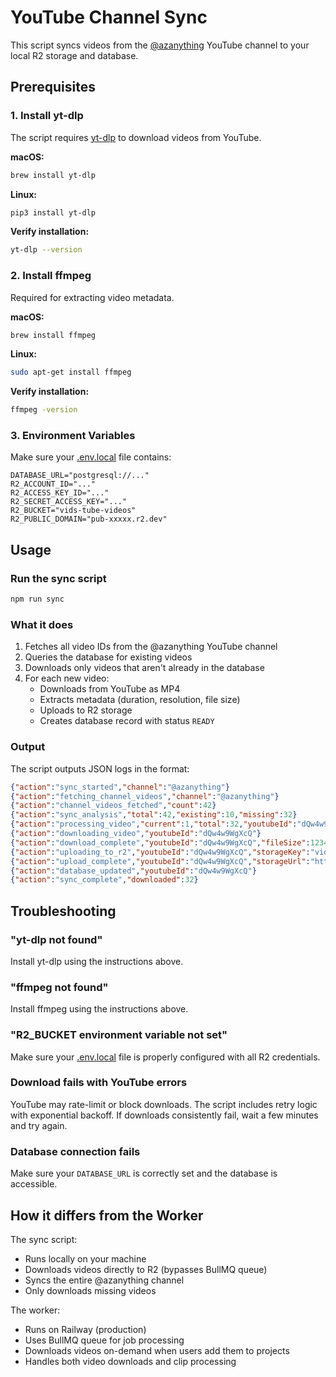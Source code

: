 # YouTube Channel Sync

This script syncs videos from the [@azanything](https://www.youtube.com/@azanything) YouTube channel to your local R2 storage and database.

## Prerequisites

### 1. Install yt-dlp

The script requires [yt-dlp](https://github.com/yt-dlp/yt-dlp) to download videos from YouTube.

**macOS:**
```bash
brew install yt-dlp
```

**Linux:**
```bash
pip3 install yt-dlp
```

**Verify installation:**
```bash
yt-dlp --version
```

### 2. Install ffmpeg

Required for extracting video metadata.

**macOS:**
```bash
brew install ffmpeg
```

**Linux:**
```bash
sudo apt-get install ffmpeg
```

**Verify installation:**
```bash
ffmpeg -version
```

### 3. Environment Variables

Make sure your [.env.local](../.env.local) file contains:

```env
DATABASE_URL="postgresql://..."
R2_ACCOUNT_ID="..."
R2_ACCESS_KEY_ID="..."
R2_SECRET_ACCESS_KEY="..."
R2_BUCKET="vids-tube-videos"
R2_PUBLIC_DOMAIN="pub-xxxxx.r2.dev"
```

## Usage

### Run the sync script

```bash
npm run sync
```

### What it does

1. Fetches all video IDs from the @azanything YouTube channel
2. Queries the database for existing videos
3. Downloads only videos that aren't already in the database
4. For each new video:
   - Downloads from YouTube as MP4
   - Extracts metadata (duration, resolution, file size)
   - Uploads to R2 storage
   - Creates database record with status `READY`

### Output

The script outputs JSON logs in the format:

```json
{"action":"sync_started","channel":"@azanything"}
{"action":"fetching_channel_videos","channel":"@azanything"}
{"action":"channel_videos_fetched","count":42}
{"action":"sync_analysis","total":42,"existing":10,"missing":32}
{"action":"processing_video","current":1,"total":32,"youtubeId":"dQw4w9WgXcQ"}
{"action":"downloading_video","youtubeId":"dQw4w9WgXcQ"}
{"action":"download_complete","youtubeId":"dQw4w9WgXcQ","fileSize":12345678}
{"action":"uploading_to_r2","youtubeId":"dQw4w9WgXcQ","storageKey":"videos/dQw4w9WgXcQ.mp4"}
{"action":"upload_complete","youtubeId":"dQw4w9WgXcQ","storageUrl":"https://..."}
{"action":"database_updated","youtubeId":"dQw4w9WgXcQ"}
{"action":"sync_complete","downloaded":32}
```

## Troubleshooting

### "yt-dlp not found"

Install yt-dlp using the instructions above.

### "ffmpeg not found"

Install ffmpeg using the instructions above.

### "R2_BUCKET environment variable not set"

Make sure your [.env.local](../.env.local) file is properly configured with all R2 credentials.

### Download fails with YouTube errors

YouTube may rate-limit or block downloads. The script includes retry logic with exponential backoff. If downloads consistently fail, wait a few minutes and try again.

### Database connection fails

Make sure your `DATABASE_URL` is correctly set and the database is accessible.

## How it differs from the Worker

The sync script:
- Runs locally on your machine
- Downloads videos directly to R2 (bypasses BullMQ queue)
- Syncs the entire @azanything channel
- Only downloads missing videos

The worker:
- Runs on Railway (production)
- Uses BullMQ queue for job processing
- Downloads videos on-demand when users add them to projects
- Handles both video downloads and clip processing
